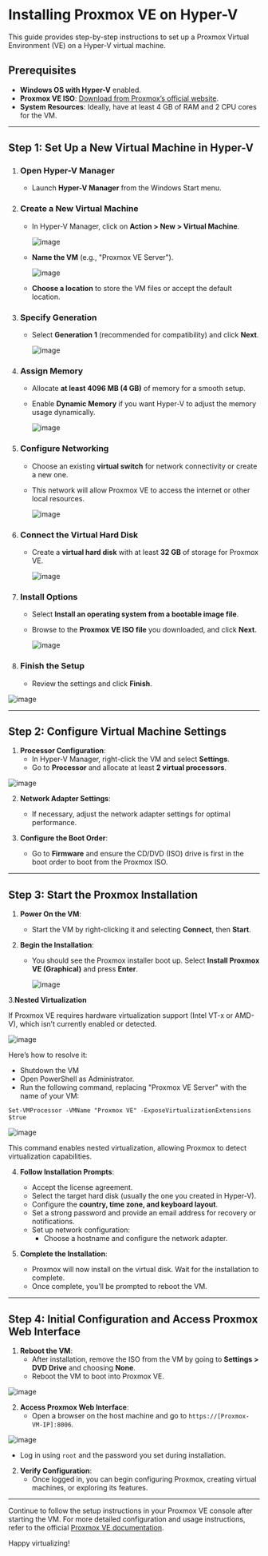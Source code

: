 # Installing Proxmox VE on Hyper-V

This guide provides step-by-step instructions to set up a Proxmox Virtual Environment (VE) on a Hyper-V virtual machine.

## Prerequisites

- **Windows OS with Hyper-V** enabled.
- **Proxmox VE ISO**: [Download from Proxmox’s official website](https://www.proxmox.com/en/downloads).
- **System Resources**: Ideally, have at least 4 GB of RAM and 2 CPU cores for the VM.

---

## Step 1: Set Up a New Virtual Machine in Hyper-V

1. ### Open Hyper-V Manager
   - Launch **Hyper-V Manager** from the Windows Start menu.

2. ### Create a New Virtual Machine
   - In Hyper-V Manager, click on **Action > New > Virtual Machine**.


     ![image](https://github.com/user-attachments/assets/620f53d3-78ff-42b9-a192-f5ca7556e5fa)

   - **Name the VM** (e.g., "Proxmox VE Server").


     ![image](https://github.com/user-attachments/assets/c5695371-82eb-48e0-880f-65562f45b94f)

   - **Choose a location** to store the VM files or accept the default location.

3. ### Specify Generation
   - Select **Generation 1** (recommended for compatibility) and click **Next**.


     ![image](https://github.com/user-attachments/assets/dba8ad31-26e7-4703-a0bc-49c5bf5952e4)


4. ### Assign Memory
   - Allocate **at least 4096 MB (4 GB)** of memory for a smooth setup.
   - Enable **Dynamic Memory** if you want Hyper-V to adjust the memory usage dynamically.


     ![image](https://github.com/user-attachments/assets/bef988e2-b5c3-4893-94fd-2a3c8a6b448a)


5. ### Configure Networking
   - Choose an existing **virtual switch** for network connectivity or create a new one.
   - This network will allow Proxmox VE to access the internet or other local resources.
  
     
     ![image](https://github.com/user-attachments/assets/cf1ceb99-cf42-4a07-9c20-0c5bee93fe89)


6. ### Connect the Virtual Hard Disk
   - Create a **virtual hard disk** with at least **32 GB** of storage for Proxmox VE.

   
     ![image](https://github.com/user-attachments/assets/ba260e9d-b38c-4688-ae90-500021329b04)


8. ### Install Options
   - Select **Install an operating system from a bootable image file**.
   - Browse to the **Proxmox VE ISO file** you downloaded, and click **Next**.

  
     ![image](https://github.com/user-attachments/assets/d31c0d5d-d681-4865-bb37-5b8bbdb304f3)


9. ### Finish the Setup
   - Review the settings and click **Finish**.

   
![image](https://github.com/user-attachments/assets/3aed8bd2-15d2-4541-b4bd-12d08975be55)

---

## Step 2: Configure Virtual Machine Settings

1. **Processor Configuration**:
   - In Hyper-V Manager, right-click the VM and select **Settings**.
   - Go to **Processor** and allocate at least **2 virtual processors**.


![image](https://github.com/user-attachments/assets/8c5c7a01-6c6b-47dc-83ee-49dfc4d9f75d)


2. **Network Adapter Settings**:
   - If necessary, adjust the network adapter settings for optimal performance.

3. **Configure the Boot Order**:
   - Go to **Firmware** and ensure the CD/DVD (ISO) drive is first in the boot order to boot from the Proxmox ISO.

---

## Step 3: Start the Proxmox Installation

1. **Power On the VM**:
   - Start the VM by right-clicking it and selecting **Connect**, then **Start**.

2. **Begin the Installation**:
   - You should see the Proxmox installer boot up. Select **Install Proxmox VE (Graphical)** and press **Enter**.


     ![image](https://github.com/user-attachments/assets/44f2cd46-e2e8-411b-a5c5-6fdec84286e0)

     

3.**Nested Virtualization**

If Proxmox VE requires hardware virtualization support (Intel VT-x or AMD-V), which isn’t currently enabled or detected.

![image](https://github.com/user-attachments/assets/491df2e0-f634-43b1-87ee-3aaa26d20d03)

 Here’s how to resolve it: 
 
 - Shutdown the VM
 - Open PowerShell as Administrator.
 - Run the following command, replacing "Proxmox VE Server" with the name of your VM:
   
 ```
Set-VMProcessor -VMName "Proxmox VE" -ExposeVirtualizationExtensions $true

 ```

![image](https://github.com/user-attachments/assets/4a6639b8-eda7-413a-8b23-459cb1a0f13f)

This command enables nested virtualization, allowing Proxmox to detect virtualization capabilities.
   

4. **Follow Installation Prompts**:
   - Accept the license agreement.
   - Select the target hard disk (usually the one you created in Hyper-V).
   - Configure the **country, time zone, and keyboard layout**.
   - Set a strong password and provide an email address for recovery or notifications.
   - Set up network configuration:
      - Choose a hostname and configure the network adapter.

5. **Complete the Installation**:
   - Proxmox will now install on the virtual disk. Wait for the installation to complete.
   - Once complete, you’ll be prompted to reboot the VM.

---

## Step 4: Initial Configuration and Access Proxmox Web Interface

1. **Reboot the VM**:
   - After installation, remove the ISO from the VM by going to **Settings > DVD Drive** and choosing **None**.
   - Reboot the VM to boot into Proxmox VE.

 ![image](https://github.com/user-attachments/assets/70d685be-26a4-415a-8088-9b2688952597)

2. **Access Proxmox Web Interface**:
   - Open a browser on the host machine and go to `https://[Proxmox-VM-IP]:8006`.

 
  ![image](https://github.com/user-attachments/assets/f0578e4b-ffe5-488c-b525-8d13cab56dd3)

   - Log in using `root` and the password you set during installation.

2. **Verify Configuration**:
   - Once logged in, you can begin configuring Proxmox, creating virtual machines, or exploring its features.

---


Continue to follow the setup instructions in your Proxmox VE console after starting the VM. For more detailed configuration and usage instructions, refer to the official [Proxmox VE documentation](https://pve.proxmox.com/wiki/Main_Page).

Happy virtualizing!
